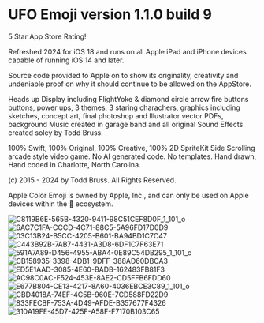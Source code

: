# UFO Emoji version 1.1.0 build 9
5 Star App Store Rating!

Refreshed 2024 for iOS 18 and runs on all Apple iPad and iPhone devices capable of running iOS 14 and later.

Source code provided to Apple on to show its originality, creativity and undeniable proof on why it should continue to be allowed on the AppStore.

Heads up Display including FlightYoke & diamond circle arrow fire buttons buttons, power ups, 3 themes, 3 staring charachers, graphics including sketches, concept art, final photoshop and Illustrator vector PDFs, background Music created in garage band and all original Sound Effects created soley by Todd Bruss.

100% Swift, 100% Original, 100% Creative, 100% 2D SpriteKit Side Scrolling arcade style video game. No AI generated code. No templates. Hand drawn, Hand coded in Charlotte, North Carolina.

(c) 2015 - 2024 by Todd Bruss. All Rights Reserved.

Apple Color Emoji is owned by Apple, Inc., and can only be used on Apple devices within the  ecosystem.

![C8119B6E-565B-4320-9411-98C51CEF8D0F_1_101_o](https://github.com/user-attachments/assets/14022404-570a-43ce-9550-056e72689bac)
![6AC7C1FA-CCCD-4C71-88C5-5A96FD17D0D9](https://github.com/user-attachments/assets/4f17927d-ebfd-40d5-9a00-cf4ce34167d7)
![03C13B24-B5CC-4205-B601-BA94BD1C7C47](https://github.com/user-attachments/assets/b0502a80-9b0b-4a3f-aeba-9863f03f90f0)
![C443B92B-7AB7-4431-A3D8-6DF1C7F63E71](https://github.com/user-attachments/assets/1fb955e0-72ee-4430-bda5-9e8abaf3c36c)
![591A7A89-D456-4955-ABA4-0E89C54DB295_1_101_o](https://github.com/user-attachments/assets/adb25860-0a99-4205-9563-9b65cc94466d)
![CB158935-3398-4DB1-9DFF-388AD60DBCA3](https://github.com/user-attachments/assets/7eca1166-0931-4fcf-85bf-9bef032034bc)
![ED5E1AAD-3085-4E60-BADB-162483FB81F3](https://github.com/user-attachments/assets/8ebbc1a8-b2c5-45ae-9d30-2df9bdd39b25)
![AC98C0AC-F524-453E-8AE2-CD5FFB6FDD60](https://github.com/user-attachments/assets/ed24efd9-22c9-45aa-8379-67780942c9a6)
![E677B804-CE13-4217-8A60-4036EBCE3C89_1_101_o](https://github.com/user-attachments/assets/20294b36-7adc-4181-84b9-f04f5fe922ee)
![CBD4018A-74EF-4C5B-960E-7CD588FD22D9](https://github.com/user-attachments/assets/9df936a0-20ee-45ea-a260-03ca9b2b099b)
![833FECBF-753A-4D49-AFDE-B357677F4326](https://github.com/user-attachments/assets/a2bac68f-0354-483f-9060-2d6e1430727d)
![310A19FE-45D7-425F-A58F-F7170B103C65](https://github.com/user-attachments/assets/30d421da-ea8d-4502-b042-5cc98533ee60)












